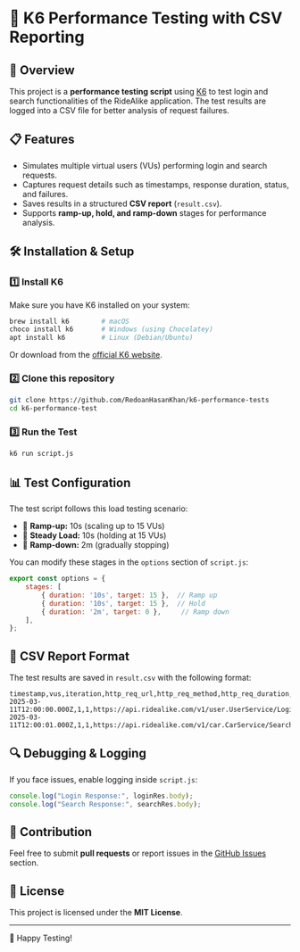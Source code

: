 # 🚀 K6 Performance Testing with CSV Reporting

## 📌 Overview
This project is a **performance testing script** using [K6](https://k6.io/) to test login and search functionalities of the RideAlike application. The test results are logged into a CSV file for better analysis of request failures.

## 📋 Features
- Simulates multiple virtual users (VUs) performing login and search requests.
- Captures request details such as timestamps, response duration, status, and failures.
- Saves results in a structured **CSV report** (`result.csv`).
- Supports **ramp-up, hold, and ramp-down** stages for performance analysis.

## 🛠️ Installation & Setup
### 1️⃣ Install K6
Make sure you have K6 installed on your system:
```sh
brew install k6        # macOS
choco install k6       # Windows (using Chocolatey)
apt install k6         # Linux (Debian/Ubuntu)
```
Or download from the [official K6 website](https://k6.io/docs/getting-started/installation/).

### 2️⃣ Clone this repository
```sh
git clone https://github.com/RedoanHasanKhan/k6-performance-tests
cd k6-performance-test
```

### 3️⃣ Run the Test
```sh
k6 run script.js
```

## 📊 Test Configuration
The test script follows this load testing scenario:
- 🚀 **Ramp-up:** 10s (scaling up to 15 VUs)
- 🔄 **Steady Load:** 10s (holding at 15 VUs)
- 🛑 **Ramp-down:** 2m (gradually stopping)

You can modify these stages in the `options` section of `script.js`:
```js
export const options = {
    stages: [
        { duration: '10s', target: 15 },  // Ramp up
        { duration: '10s', target: 15 },  // Hold
        { duration: '2m', target: 0 },     // Ramp down
    ],
};
```

## 📄 CSV Report Format
The test results are saved in `result.csv` with the following format:
```csv
timestamp,vus,iteration,http_req_url,http_req_method,http_req_duration,http_req_failed,http_req_status
2025-03-11T12:00:00.000Z,1,1,https://api.ridealike.com/v1/user.UserService/Login,POST,120,FAILED,401
2025-03-11T12:00:01.000Z,1,1,https://api.ridealike.com/v1/car.CarService/SearchCar,POST,300,SUCCESS,200
```

## 🔍 Debugging & Logging
If you face issues, enable logging inside `script.js`:
```js
console.log("Login Response:", loginRes.body);
console.log("Search Response:", searchRes.body);
```

## 📌 Contribution
Feel free to submit **pull requests** or report issues in the [GitHub Issues](https://github.com/your-username/k6-performance-test/issues) section.

## 📜 License
This project is licensed under the **MIT License**.

---
🚀 Happy Testing!

